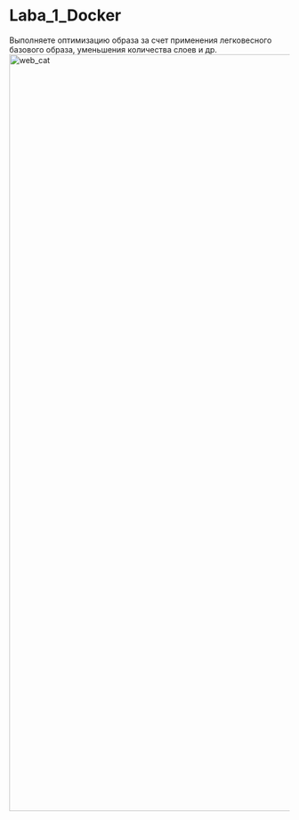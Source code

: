 # Laba_1_Docker
Выполняете оптимизацию образа за счет применения легковесного базового образа, уменьшения количества слоев и др.
<img width="1360" alt="web_cat" src="https://github.com/Daria-Krylova/Laba_1_Docker/assets/55152528/62d1e8db-b8e9-45e8-ae32-6d56c185e406">


